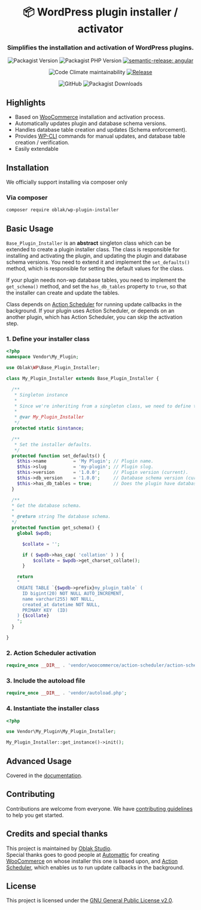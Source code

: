 <div align="center">

<h1 align="center" style="border-bottom: none;">📦 WordPress plugin installer / activator</h1>
<h3 align="center">Simplifies the installation and activation of WordPress plugins.</h3>

![Packagist Version](https://img.shields.io/packagist/v/oblak/wp-plugin-installer)
![Packagist PHP Version](https://img.shields.io/packagist/dependency-v/oblak/wp-plugin-installer/php)
[![semantic-release: angular](https://img.shields.io/badge/semantic--release-angular-e10079?logo=semantic-release)](https://github.com/semantic-release/semantic-release)

![Code Climate maintainability](https://img.shields.io/codeclimate/maintainability/oblakstudio/wp-plugin-installer)
[![Release](https://github.com/oblakstudio/wp-plugin-installer/actions/workflows/release.yml/badge.svg)](https://github.com/oblakstudio/wp-plugin-installer/actions/workflows/release.yml)

![GitHub](https://img.shields.io/github/license/oblakstudio/wp-plugin-installer)
![Packagist Downloads](https://img.shields.io/packagist/dm/oblak/wp-plugin-installer)

</div>

## Highlights
 * Based on [WooCommerce](https://woocommerce.com) installation and activation process.
 * Automatically updates plugin and database schema versions.
 * Handles database table creation and updates (Schema enforcement).
 * Provides [WP-CLI](https://wp-cli.org) commands for manual updates, and database table creation / verification.
 * Easily extendable

## Installation

We officially support installing via composer only

### Via composer
```bash
composer require oblak/wp-plugin-installer
```

## Basic Usage

``Base_Plugin_Installer`` is an **abstract** singleton class which can be extended to create a plugin installer class. The class is responsible for installing and activating the plugin, and updating the plugin and database schema versions.
You need to extend it and implement the ``set_defaults()`` method, which is responsible for setting the default values for the class.

If your plugin needs non-wp database tables, you need to implement the ``get_schema()`` method, and set the ``has_db_tables`` property to ``true``, so that the installer can create and update the tables.

Class depends on [Action Scheduler](https://actionscheduler.org) for running update callbacks in the background.
If your plugin uses Action Scheduler, or depends on an another plugin, which has Action Scheduler, you can skip the activation step.

### 1. Define your installer class

```php
<?php
namespace Vendor\My_Plugin;

use Oblak\WP\Base_Plugin_Installer;

class My_Plugin_Installer extends Base_Plugin_Installer {

  /**
   * Singleton instance
   *
   * Since we're inheriting from a singleton class, we need to define this property.
   *
   * @var My_Plugin_Installer
   */
  protected static $instance;

  /**
   * Set the installer defaults.
   */
  protected function set_defaults() {
    $this->name          = 'My Plugin'; // Plugin name.
    $this->slug          = 'my-plugin'; // Plugin slug.
    $this->version       = '1.0.0';     // Plugin version (current).
    $this->db_version    = '1.0.0';     // Database schema version (current).
    $this->has_db_tables = true;        // Does the plugin have database tables?
  }

  /**
  * Get the database schema.
  *
  * @return string The database schema.
  */
  protected function get_schema() {
    global $wpdb;

      $collate = '';

      if ( $wpdb->has_cap( 'collation' ) ) {
          $collate = $wpdb->get_charset_collate();
      }

    return
    "
    CREATE TABLE `{$wpdb->prefix}my_plugin_table` (
      ID bigint(20) NOT NULL AUTO_INCREMENT,
      name varchar(255) NOT NULL,
      created_at datetime NOT NULL,
      PRIMARY KEY  (ID)
    ) {$collate}
    ";
  }

}
```

### 2. Action Scheduler activation
```php
require_once __DIR__ . 'vendor/woocommerce/action-scheduler/action-scheduler.php';
```

### 3. Include the autoload file
```php
require_once __DIR__ . 'vendor/autoload.php';
```

### 4. Instantiate the installer class
```php
<?php

use Vendor\My_Plugin\My_Plugin_Installer;

My_Plugin_Installer::get_instance()->init();
```

## Advanced Usage

Covered in the [documentation](https://plugin-installer.wp.rs).

## Contributing

Contributions are welcome from everyone. We have [contributing guidelines](CONTRIBUTING.md) to help you get started.

## Credits and special thanks

This project is maintained by [Oblak Studio](https://oblak.studio).  
Special thanks goes to good people at [Automattic](https://automattic.com) for creating [WooCommerce](https://woocommerce.com) on whose installer this one is based upon, and [Action Scheduler](https://actionscheduler.org), which enables us to run update callbacks in the background.

## License

This project is licensed under the [GNU General Public License v2.0](LICENSE).


